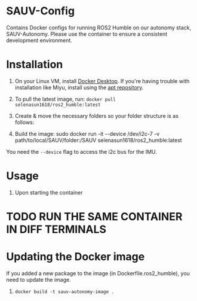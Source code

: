 # SAUV-Config

Contains Docker configs for running ROS2 Humble on our autonomy stack, SAUV-Autonomy. Please use the container to ensure a consistent development environment.

# Installation

1. On your Linux VM, install [Docker Desktop](https://docs.docker.com/desktop/install/linux-install/). If you're having trouble with installation like Miyu, install using the [apt repository](https://docs.docker.com/engine/install/ubuntu/#install-using-the-repository).

2. To pull the latest image, run: ```docker pull selenasun1618/ros2_humble:latest```

3. Create & move the necessary folders so your folder structure is as follows:


4. Build the image: sudo docker run -it --device /dev/i2c-7 -v path/to/local/SAUV/folder:/SAUV selenasun1618/ros2_humble:latest

You need the `--device` flag to access the i2c bus for the IMU.

# Usage

1. Upon starting the container

# TODO RUN THE SAME CONTAINER IN DIFF TERMINALS

# Updating the Docker image

If you added a new package to the image (in Dockerfile.ros2_humble), you need to update the image.

1. ```
   docker build -t sauv-autonomy-image .
   ```